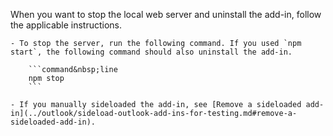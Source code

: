 When you want to stop the local web server and uninstall the add-in, follow the applicable instructions.

    - To stop the server, run the following command. If you used `npm start`, the following command should also uninstall the add-in.

        ```command&nbsp;line
        npm stop
        ```

    - If you manually sideloaded the add-in, see [Remove a sideloaded add-in](../outlook/sideload-outlook-add-ins-for-testing.md#remove-a-sideloaded-add-in).